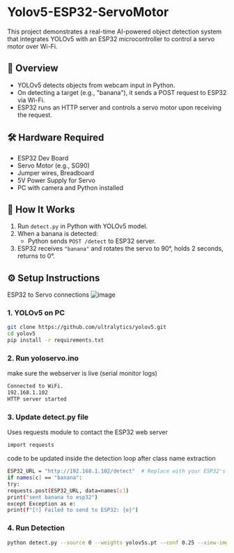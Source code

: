 # Yolov5-ESP32-ServoMotor
This project demonstrates a real-time AI-powered object detection system that integrates YOLOv5 with an ESP32 microcontroller to control a servo motor over Wi-Fi.

## 🚀 Overview

- YOLOv5 detects objects from webcam input in Python.
- On detecting a target (e.g., "banana"), it sends a POST request to ESP32 via Wi-Fi.
- ESP32 runs an HTTP server and controls a servo motor upon receiving the request.

## 🛠️ Hardware Required

- ESP32 Dev Board
- Servo Motor (e.g., SG90)
- Jumper wires, Breadboard
- 5V Power Supply for Servo
- PC with camera and Python installed

## 🧠 How It Works

1. Run `detect.py` in Python with YOLOv5 model.
2. When a banana is detected:
   - Python sends `POST /detect` to ESP32 server.
3. ESP32 receives `"banana"` and rotates the servo to 90°, holds 2 seconds, returns to 0°.

## ⚙️ Setup Instructions
ESP32 to Servo connections
![image](https://github.com/user-attachments/assets/8357e217-e413-436f-824a-22ce5357545c)

### 1. YOLOv5 on PC

```bash
git clone https://github.com/ultralytics/yolov5.git
cd yolov5
pip install -r requirements.txt
```
### 2. Run yoloservo.ino
make sure the webserver is live (serial monitor logs)
```bash
Connected to WiFi.
192.168.1.102
HTTP server started

```
### 3. Update detect.py file
Uses requests module to contact the ESP32 web server
```bash
import requests
```
code to be updated inside the detection loop after class name extraction

```bash
ESP32_URL = "http://192.168.1.102/detect"  # Replace with your ESP32's IP
if names[c] == "banana":
try:
requests.post(ESP32_URL, data=names[c])
print("sent banana to esp32")
except Exception as e:
print(f"[!] Failed to send to ESP32: {e}")

```

### 4. Run Detection
```bash
python detect.py --source 0 --weights yolov5s.pt --conf 0.25 --view-img
```

